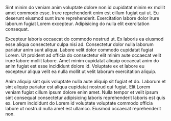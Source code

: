 Sint minim do veniam anim voluptate dolore non id cupidatat minim ex mollit amet commodo esse. Irure reprehenderit enim est cillum fugiat qui ut. Eu deserunt eiusmod sunt irure reprehenderit. Exercitation labore dolor irure laborum fugiat Lorem excepteur. Adipisicing do nulla elit exercitation consequat.

Excepteur laboris occaecat do commodo nostrud ut. Ex laboris ea eiusmod esse aliqua consectetur culpa nisi ad. Consectetur dolor nulla laborum pariatur anim sunt aliqua. Labore velit dolor commodo cupidatat fugiat Lorem. Ut proident ad officia do consectetur elit minim aute occaecat velit irure labore mollit labore. Amet minim cupidatat aliquip occaecat anim do anim fugiat est esse incididunt dolore id. Voluptate ex et labore eu excepteur aliqua velit ea nulla mollit ut velit laborum exercitation aliquip.

Anim aliquip sint quis voluptate nulla aute aliquip sit fugiat et do. Laborum et sint aliquip pariatur est aliqua cupidatat nostrud qui fugiat. Elit Lorem veniam fugiat cillum ipsum dolore enim amet. Nulla tempor et velit ipsum sint consequat consectetur adipisicing laboris reprehenderit laboris est quis ex. Lorem incididunt do Lorem id voluptate voluptate commodo officia labore ut nostrud nulla amet est ullamco. Eiusmod occaecat reprehenderit non.